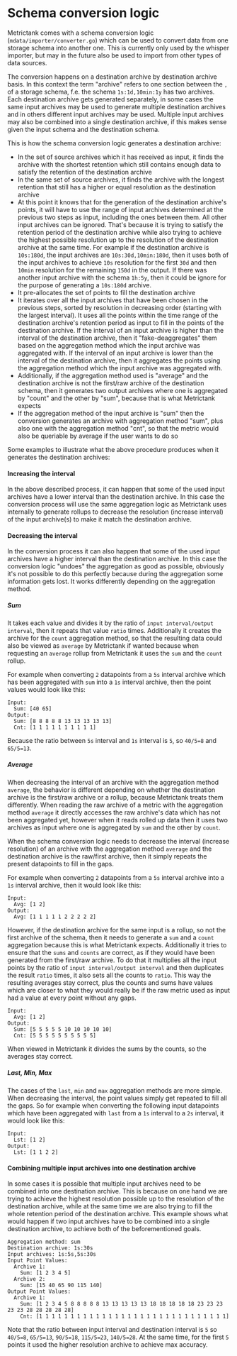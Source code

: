 # Schema conversion logic

Metrictank comes with a schema conversion logic (`mdata/importer/converter.go`) which can be used to convert data from one storage schema into another one. This is currently only used by the whisper importer, but may in the future also be used to import from other types of data sources.

The conversion happens on a destination archive by destination archive basis. In this context the term "archive" refers to one section between the `,` of a storage schema, f.e. the schema `1s:1d,10min:1y` has two archives. Each destination archive gets generated separately, in some cases the same input archives may be used to generate multiple destination archives and in others different input archives may be used. Multiple input archives may also be combined into a single destination archive, if this makes sense given the input schema and the destination schema.

This is how the schema conversion logic generates a destination archive:

  * In the set of source archives which it has received as input, it finds the archive with the shortest retention which still contains enough data to satisfy the retention of the destination archive
  * In the same set of source archives, it finds the archive with the longest retention that still has a higher or equal resolution as the destination archive
  * At this point it knows that for the generation of the destination archive's points, it will have to use the range of input archives determined at the previous two steps as input, including the ones between them. All other input archives can be ignored. That's because it is trying to satisfy the retention period of the destination archive while also trying to achieve the highest possible resolution up to the resolution of the destination archive at the same time. For example if the destination archive is `10s:180d`, the input archives are `10s:30d,10min:180d`, then it uses both of the input archives to achieve `10s` resolution for the first `30d` and then `10min` resolution for the remaining `150d` in the output. If there was another input archive with the schema `1h:5y`, then it could be ignore for the purpose of generating a `10s:180d` archive.
  * It pre-allocates the set of points to fill the destination archive
  * It iterates over all the input archives that have been chosen in the previous steps, sorted by resolution in decreasing order (starting with the largest interval). It uses all the points within the time range of the destination archive's retention period as input to fill in the points of the destination archive. If the interval of an input archive is higher than the interval of the destination archive, then it "fake-deaggregates" them based on the aggregation method which the input archive was aggregated with. If the interval of an input archive is lower than the interval of the destination archive, then it aggregates the points using the aggregation method which the input archive was aggregated with.
  * Additionally, if the aggregation method used is "average" and the destination archive is not the first/raw archive of the destination schema, then it generates two output archives where one is aggregated by "count" and the other by "sum", because that is what Metrictank expects
  * If the aggregation method of the input archive is "sum" then the conversion generates an archive with aggregation method "sum", plus also one with the aggregation method "cnt", so that the metric would also be queriable by average if the user wants to do so

Some examples to illustrate what the above procedure produces when it generates the destination archives:

#### Increasing the interval

In the above described process, it can happen that some of the used input archives have a lower interval than the destination archive. In this case the conversion process will use the same aggregation logic as Metrictank uses internally to generate rollups to decrease the resolution (increase interval) of the input archive(s) to make it match the destination archive.

#### Decreasing the interval

In the conversion process it can also happen that some of the used input archives have a higher interval than the destination archive. In this case the conversion logic "undoes" the aggregation as good as possible, obviously it's not possible to do this perfectly because during the aggregation some information gets lost. It works differently depending on the aggregation method.

##### Sum

It takes each value and divides it by the ratio of `input interval/output interval`, then it repeats that value `ratio` times. Additionally it creates the archive for the `count` aggregation method, so that the resulting data could also be viewed as `average` by Metrictank if wanted because when requesting an `average` rollup from Metrictank it uses the `sum` and the `count` rollup. 

For example when converting `2` datapoints from a `5s` interval archive which has been aggregated with `sum` into a `1s` interval archive, then the point values would look like this:

```
Input:
  Sum: [40 65]
Output:
  Sum: [8 8 8 8 8 13 13 13 13 13]
  Cnt: [1 1 1 1 1 1 1 1 1 1]
```

Because the ratio between `5s` interval and `1s` interval is `5`, so `40/5=8` and `65/5=13`.

##### Average

When decreasing the interval of an archive with the aggregation method `average`, the behavior is different depending on whether the destination archive is the first/raw archive or a rollup, because Metrictank treats them differently. When reading the raw archive of a metric with the aggregation method `average` it directly accesses the raw archive's data which has not been aggregated yet, however when it reads rolled up data then it uses two archives as input where one is aggregated by `sum` and the other by `count`.

When the schema conversion logic needs to decrease the interval (increase resolution) of an archive with the aggregation method `average` and the destination archive is the raw/first archive, then it simply repeats the present datapoints to fill in the gaps. 

For example when converting `2` datapoints from a `5s` interval archive into a `1s` interval archive, then it would look like this:

```
Input:
  Avg: [1 2]
Output:
  Avg: [1 1 1 1 1 2 2 2 2 2]
```

However, if the destination archive for the same input is a rollup, so not the first archive of the schema, then it needs to generate a `sum` and a `count` aggregation because this is what Metrictank expects. Additionally it tries to ensure that the `sums` and `counts` are correct, as if they would have been generated from the first/raw archive. To do that it multiplies all the input points by the ratio of `input interval/output interval` and then duplicates the result `ratio` times, it also sets all the counts to `ratio`. This way the resulting averages stay correct, plus the counts and sums have values which are closer to what they would really be if the raw metric used as input had a value at every point without any gaps.

```
Input:
  Avg: [1 2]
Output:
  Sum: [5 5 5 5 5 10 10 10 10 10]
  Cnt: [5 5 5 5 5 5 5 5 5 5]
```
When viewed in Metrictank it divides the sums by the counts, so the averages stay correct.

##### Last, Min, Max

The cases of the `last`, `min` and `max` aggregation methods are more simple. When decreasing the interval, the point values simply get repeated to fill all the gaps. So for example when converting the following input datapoints which have been aggregated with `last` from a `1s` interval to a `2s` interval, it would look like this:

```
Input:
  Lst: [1 2]
Output:
  Lst: [1 1 2 2]
```

#### Combining multiple input archives into one destination archive

In some cases it is possible that multiple input archives need to be combined into one destination archive. This is because on one hand we are trying to achieve the highest resolution possible up to the resolution of the destination archive, while at the same time we are also trying to fill the whole retention period of the destination archive. This example shows what would happen if two input archives have to be combined into a single destination archive, to achieve both of the beforementioned goals.

```
Aggregation method: sum
Destination archive: 1s:30s
Input archives: 1s:5s,5s:30s
Input Point Values:
  Archive 1:
    Sum: [1 2 3 4 5]
  Archive 2:
    Sum: [15 40 65 90 115 140]
Output Point Values:
  Archive 1:
    Sum: [1 2 3 4 5 8 8 8 8 8 13 13 13 13 13 18 18 18 18 18 23 23 23 23 23 28 28 28 28 28]
    Cnt: [1 1 1 1 1 1 1 1 1 1 1 1 1 1 1 1 1 1 1 1 1 1 1 1 1 1 1 1 1 1]
```
Note that the ratio between input interval and destination interval is `5` so `40/5=8`, `65/5=13`, `90/5=18`, `115/5=23`, `140/5=28`. At the same time, for the first `5` points it used the higher resolution archive to achieve max accuracy.